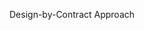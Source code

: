 <span id="title">Design-by-Contract Approach</span>

<div id="body">

<include src="what/unit-inParent-asPanel.md" boilerplate />

</div>